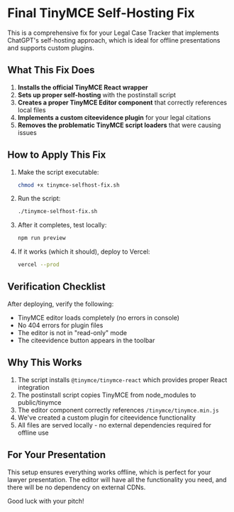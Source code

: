 # Final TinyMCE Self-Hosting Fix

This is a comprehensive fix for your Legal Case Tracker that implements ChatGPT's self-hosting approach, which is ideal for offline presentations and supports custom plugins.

## What This Fix Does

1. **Installs the official TinyMCE React wrapper**
2. **Sets up proper self-hosting** with the postinstall script
3. **Creates a proper TinyMCE Editor component** that correctly references local files
4. **Implements a custom citeevidence plugin** for your legal citations
5. **Removes the problematic TinyMCE script loaders** that were causing issues

## How to Apply This Fix

1. Make the script executable:
   ```bash
   chmod +x tinymce-selfhost-fix.sh
   ```

2. Run the script:
   ```bash
   ./tinymce-selfhost-fix.sh
   ```

3. After it completes, test locally:
   ```bash
   npm run preview
   ```

4. If it works (which it should), deploy to Vercel:
   ```bash
   vercel --prod
   ```

## Verification Checklist

After deploying, verify the following:
- TinyMCE editor loads completely (no errors in console)
- No 404 errors for plugin files
- The editor is not in "read-only" mode
- The citeevidence button appears in the toolbar

## Why This Works

1. The script installs `@tinymce/tinymce-react` which provides proper React integration
2. The postinstall script copies TinyMCE from node_modules to public/tinymce
3. The editor component correctly references `/tinymce/tinymce.min.js`
4. We've created a custom plugin for citeevidence functionality
5. All files are served locally - no external dependencies required for offline use

## For Your Presentation

This setup ensures everything works offline, which is perfect for your lawyer presentation. The editor will have all the functionality you need, and there will be no dependency on external CDNs.

Good luck with your pitch!
